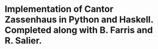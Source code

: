 # Implementation of Cantor Zassenhaus in Python and Haskell. Completed along with B. Farris and R. Salier.
